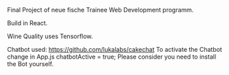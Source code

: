 Final Project of neue fische Trainee Web Development programm.

Build in React.

Wine Quality uses Tensorflow.

Chatbot used: https://github.com/lukalabs/cakechat
To activate the Chatbot change in App.js chatbotActive = true;
Please consider you need to install the Bot yourself.
